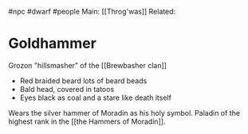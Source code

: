 #npc #dwarf #people 
Main: [[Throg'was]]
Related: 

# Goldhammer
Grozon "hillsmasher" of the [[Brewbasher clan]]

- Red braided beard lots of beard beads
- Bald head, covered in tatoos
- Eyes black as coal and a stare like death itself

Wears the silver hammer of Moradin as his holy symbol. Paladin of the highest rank in the [[the Hammers of Moradin]].